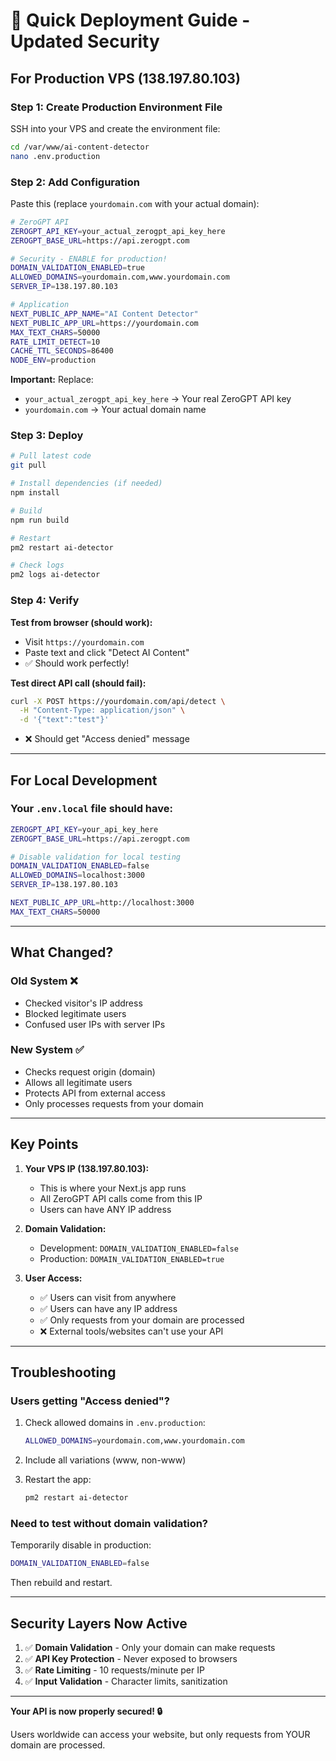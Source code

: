 # 🚀 Quick Deployment Guide - Updated Security

## For Production VPS (138.197.80.103)

### Step 1: Create Production Environment File

SSH into your VPS and create the environment file:

```bash
cd /var/www/ai-content-detector
nano .env.production
```

### Step 2: Add Configuration

Paste this (replace `yourdomain.com` with your actual domain):

```bash
# ZeroGPT API
ZEROGPT_API_KEY=your_actual_zerogpt_api_key_here
ZEROGPT_BASE_URL=https://api.zerogpt.com

# Security - ENABLE for production!
DOMAIN_VALIDATION_ENABLED=true
ALLOWED_DOMAINS=yourdomain.com,www.yourdomain.com
SERVER_IP=138.197.80.103

# Application
NEXT_PUBLIC_APP_NAME="AI Content Detector"
NEXT_PUBLIC_APP_URL=https://yourdomain.com
MAX_TEXT_CHARS=50000
RATE_LIMIT_DETECT=10
CACHE_TTL_SECONDS=86400
NODE_ENV=production
```

**Important:** Replace:
- `your_actual_zerogpt_api_key_here` → Your real ZeroGPT API key
- `yourdomain.com` → Your actual domain name

### Step 3: Deploy

```bash
# Pull latest code
git pull

# Install dependencies (if needed)
npm install

# Build
npm run build

# Restart
pm2 restart ai-detector

# Check logs
pm2 logs ai-detector
```

### Step 4: Verify

**Test from browser (should work):**
- Visit `https://yourdomain.com`
- Paste text and click "Detect AI Content"
- ✅ Should work perfectly!

**Test direct API call (should fail):**
```bash
curl -X POST https://yourdomain.com/api/detect \
  -H "Content-Type: application/json" \
  -d '{"text":"test"}'
```
- ❌ Should get "Access denied" message

---

## For Local Development

### Your `.env.local` file should have:

```bash
ZEROGPT_API_KEY=your_api_key_here
ZEROGPT_BASE_URL=https://api.zerogpt.com

# Disable validation for local testing
DOMAIN_VALIDATION_ENABLED=false
ALLOWED_DOMAINS=localhost:3000
SERVER_IP=138.197.80.103

NEXT_PUBLIC_APP_URL=http://localhost:3000
MAX_TEXT_CHARS=50000
```

---

## What Changed?

### Old System ❌
- Checked visitor's IP address
- Blocked legitimate users
- Confused user IPs with server IPs

### New System ✅
- Checks request origin (domain)
- Allows all legitimate users
- Protects API from external access
- Only processes requests from your domain

---

## Key Points

1. **Your VPS IP (138.197.80.103):**
   - This is where your Next.js app runs
   - All ZeroGPT API calls come from this IP
   - Users can have ANY IP address

2. **Domain Validation:**
   - Development: `DOMAIN_VALIDATION_ENABLED=false`
   - Production: `DOMAIN_VALIDATION_ENABLED=true`

3. **User Access:**
   - ✅ Users can visit from anywhere
   - ✅ Users can have any IP address
   - ✅ Only requests from your domain are processed
   - ❌ External tools/websites can't use your API

---

## Troubleshooting

### Users getting "Access denied"?

1. Check allowed domains in `.env.production`:
   ```bash
   ALLOWED_DOMAINS=yourdomain.com,www.yourdomain.com
   ```

2. Include all variations (www, non-www)

3. Restart the app:
   ```bash
   pm2 restart ai-detector
   ```

### Need to test without domain validation?

Temporarily disable in production:
```bash
DOMAIN_VALIDATION_ENABLED=false
```

Then rebuild and restart.

---

## Security Layers Now Active

1. ✅ **Domain Validation** - Only your domain can make requests
2. ✅ **API Key Protection** - Never exposed to browsers
3. ✅ **Rate Limiting** - 10 requests/minute per IP
4. ✅ **Input Validation** - Character limits, sanitization

---

**Your API is now properly secured! 🔒**

Users worldwide can access your website, but only requests from YOUR domain are processed.
